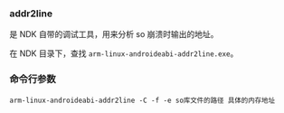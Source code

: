### addr2line

是 NDK 自带的调试工具，用来分析 so 崩溃时输出的地址。

在 NDK 目录下，查找 `arm-linux-androideabi-addr2line.exe`。

### 命令行参数

`arm-linux-androideabi-addr2line -C -f -e so库文件的路径 具体的内存地址`